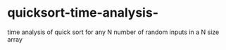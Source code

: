 # quicksort-time-analysis-
time analysis of quick sort for any N number of random inputs in a N size array 

